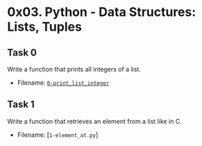 # 0x03. Python - Data Structures: Lists, Tuples

## Task 0
Write a function that prints all integers of a list.
- Filename: [`0-print_list_integer`](https://github.com/Tgithinji/alx-higher_level_programming/blob/main/0x03-python-data_structures/0-print_list_integer.py)

## Task 1
Write a function that retrieves an element from a list like in C.
- Filename: [`1-element_at.py`]
